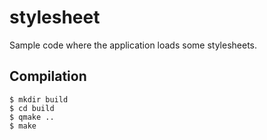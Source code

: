 # stylesheet
Sample code where the application loads some stylesheets.

## Compilation

```
$ mkdir build
$ cd build
$ qmake ..
$ make
```

